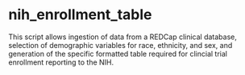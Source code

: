 # nih_enrollment_table

This script allows ingestion of data from a REDCap clinical database, 
selection of demographic variables for race, ethnicity, and sex,
and generation of the specific formatted table required for 
clincial trial enrollment reporting to the NIH.
